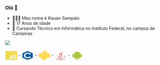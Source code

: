 ### Olá 👋

  - 👨🏻‍🦱 Meu nome é Kauan Sampaio
  - 💫 17 Anos de idade
  - 💚 Cursando Técnico em Informática no Instituto Federal, no campus de Campinas



<div>
  <a href="https://github.com/KauanSampaio">
    <img height="180em" src="https://github-readme-stats.vercel.app/api?username=KauanSampaio&show_icons=true&theme=dark&include_all_commits=true&count_private=true"/>
    <!--<img height="180em" src="https://github-readme-stats.vercel.app/api/top-langs/?username=KauanSampaio&layout=compact&langs_count=7&theme=dark"/>-->
  </a>
</div>
  
  
  <div style="display: inline_block"><br>
  <img align="center" alt="Kauan-JS" height="30" width="40" src="https://github.com/devicons/devicon/blob/master/icons/javascript/javascript-plain.svg">
  -
  <img align="center" alt="Kauan-C" height="30" width="40" src="https://github.com/devicons/devicon/blob/master/icons/c/c-plain.svg">
  -
  <img align="center" alt="Kauan-Python" height="30" width="40" src="https://github.com/devicons/devicon/blob/master/icons/python/python-plain.svg">
  -
  <img align="center" alt="Kauan-Java" height="30" width="40" src="https://github.com/devicons/devicon/blob/master/icons/java/java-plain.svg">
  -
  <img align="center" alt="Kauan-Android" height="30" width="40" src="https://github.com/devicons/devicon/blob/master/icons/android/android-plain.svg">
</div>
  
 
  
  ##
